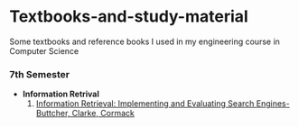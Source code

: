 # Textbooks-and-study-material
Some textbooks and reference books I used in my engineering course in Computer Science

### 7th Semester
<ul>
  <li> <b>Information Retrival</b>
<ol>
<li><a href="https://github.com/Shashwat4K/Textbooks-and-study-material/blob/master/IR-Stefan-Cormack.pdf">Information Retrieval: Implementing and Evaluating Search Engines- Buttcher, Clarke, Cormack</a></li>
</ol>
  </li>  
